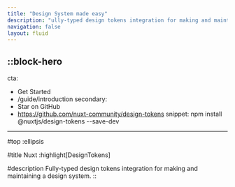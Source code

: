 ```yaml
---
title: "Design System made easy"
description: "ully-typed design tokens integration for making and maintaining a design system."
navigation: false
layout: fluid
---
```


::block-hero
---
cta:
  - Get Started
  - /guide/introduction
secondary:
  - Star on GitHub
  - https://github.com/nuxt-community/design-tokens
snippet: npm install @nuxtjs/design-tokens --save-dev
---

#top
:ellipsis

#title
Nuxt :highlight[DesignTokens]

#description
Fully-typed design tokens integration for making and maintaining a design system.
::
